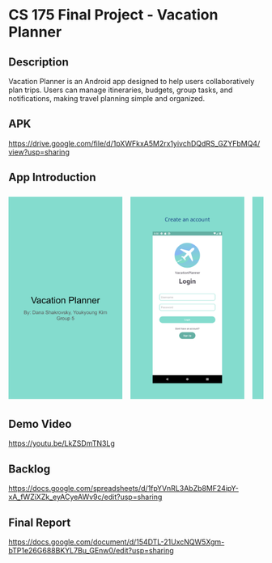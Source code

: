 # CS 175 Final Project - Vacation Planner

## Description

Vacation Planner is an Android app designed to help users collaboratively plan trips. Users can manage itineraries, budgets, group tasks, and notifications, making travel planning simple and organized.

## APK

https://drive.google.com/file/d/1pXWFkxA5M2rx1yivchDQdRS_GZYFbMQ4/view?usp=sharing

## App Introduction

<div style="display: flex; overflow-x: auto; gap: 16px; padding: 8px 0;">
  <img src="images/Slide_Title.png" alt="Title Slide" height="400">
  <img src="images/Slide_Login.png" alt="Login Slide" height="400">
  <img src="images/Slide_Group.png" alt="Group Slide" height="400">
  <img src="images/Slide_Home.png" alt="Home Slide" height="400">
  <img src="images/Slide_Notification.png" alt="Notification Slide" height="400">
  <img src="images/Slide_Search.png" alt="Search Slide" height="400">
  <img src="images/Slide_Plan.png" alt="Plan Slide" height="400">
  <img src="images/Slide_Budget.png" alt="Budget Slide" height="400">
  <img src="images/Slide_Group_Dashboard.png" alt="Group Dashboard Slide" height="400">
</div>

## Demo Video

https://youtu.be/LkZSDmTN3Lg

## Backlog

https://docs.google.com/spreadsheets/d/1fpYVnRL3AbZb8MF24ipY-xA_fWZiXZk_eyACyeAWv9c/edit?usp=sharing

## Final Report

https://docs.google.com/document/d/154DTL-21UxcNQW5Xgm-bTP1e26G688BKYL7Bu_GEnw0/edit?usp=sharing
